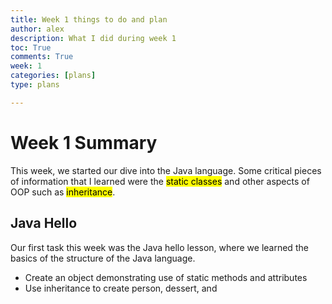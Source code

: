 ```yaml
---
title: Week 1 things to do and plan
author: alex
description: What I did during week 1
toc: True
comments: True
week: 1
categories: [plans]
type: plans

---
```


# Week 1 Summary
This week, we started our dive into the Java language. Some critical pieces of information that I learned were the <mark>static classes</mark> and other aspects of OOP such as <mark>inheritance</mark>.

## Java Hello
Our first task this week was the Java hello lesson, where we learned the basics of the structure of the Java language. 
 - Create an object demonstrating use of static methods and attributes
 - Use inheritance to create person, dessert, and 
